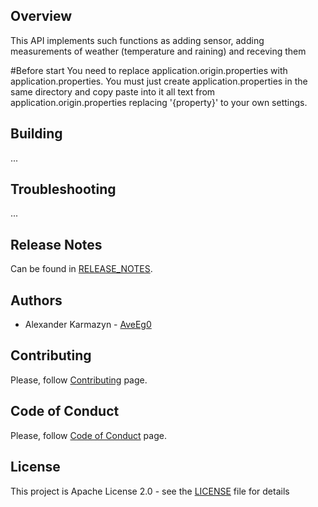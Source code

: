 ## Overview
This API implements such functions as adding sensor, adding measurements of weather (temperature and raining) and receving them

#Before start
You need to replace application.origin.properties with application.properties. You must just create application.properties in the same directory and copy paste
into it all text from application.origin.properties replacing '{property}' to your own settings.

## Building
...

## Troubleshooting
...

## Release Notes
Can be found in [RELEASE_NOTES](RELEASE_NOTES.md).

## Authors
* Alexander Karmazyn  - [AveEg0](https://github.com/AveEg0)

## Contributing
Please, follow [Contributing](CONTRIBUTING.md) page.

## Code of Conduct
Please, follow [Code of Conduct](CODE_OF_CONDUCT.md) page.

## License
This project is Apache License 2.0 - see the [LICENSE](LICENSE) file for details
